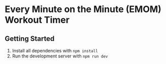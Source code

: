 # Every Minute on the Minute (EMOM) Workout Timer

## Getting Started

1. Install all dependencies with `npm install`
2. Run the development server with `npm run dev`